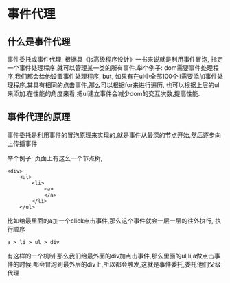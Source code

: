 # 事件代理

## 什么是事件代理

事件委托或事件代理: 根据具《js高级程序设计》一书来说就是利用事件冒泡, 指定一个事件处理程序,就可以管理某一类的所有事件.举个例子: dom需要事件处理程序,我们都会给他设置事件处理程序, but, 如果有在ul中全部100个li需要添加事件处理程序,其具有相同的点击事件,那么可以根据for来进行遍历, 也可以根据上层的ul来添加.在性能的角度来看,把ul建立事件会减少dom的交互次数,提高性能.

## 事件代理的原理

事件委托是利用事件的冒泡原理来实现的,就是事件从最深的节点开始,然后逐步向上传播事件

举个例子: 页面上有这么一个节点树, 
```shell
<div>
    <ul>
        <li>
            <a>
            </a>
        </li>
    </ul>
```
比如给最里面的a加一个click点击事件,那么这个事件就会一层一层的往外执行, 执行顺序
```text
a > li > ul > div
```


有这样的一个机制,那么我们给最外面的div加点击事件,那么里面的ul,li,a做点击事件的时候,都会冒泡到最外层的div上,所以都会触发,这就是事件委托,委托他们父级代理
